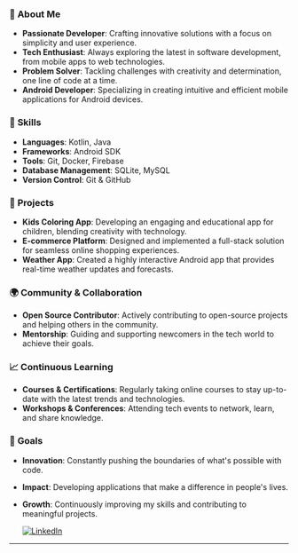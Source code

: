 
### 🌟 **About Me**
- **Passionate Developer**: Crafting innovative solutions with a focus on simplicity and user experience.
- **Tech Enthusiast**: Always exploring the latest in software development, from mobile apps to web technologies.
- **Problem Solver**: Tackling challenges with creativity and determination, one line of code at a time.
- **Android Developer**: Specializing in creating intuitive and efficient mobile applications for Android devices.

### 🔧 **Skills**
- **Languages**: Kotlin, Java
- **Frameworks**: Android SDK
- **Tools**: Git, Docker,  Firebase
- **Database Management**: SQLite, MySQL
- **Version Control**: Git & GitHub

### 🚀 **Projects**
- **Kids Coloring App**: Developing an engaging and educational app for children, blending creativity with technology.
- **E-commerce Platform**: Designed and implemented a full-stack solution for seamless online shopping experiences.
- **Weather App**: Created a highly interactive Android app that provides real-time weather updates and forecasts.

### 🌍 **Community & Collaboration**
- **Open Source Contributor**: Actively contributing to open-source projects and helping others in the community.
- **Mentorship**: Guiding and supporting newcomers in the tech world to achieve their goals.

### 📈 **Continuous Learning**
- **Courses & Certifications**: Regularly taking online courses to stay up-to-date with the latest trends and technologies.
- **Workshops & Conferences**: Attending tech events to network, learn, and share knowledge.

### 🎯 **Goals**
- **Innovation**: Constantly pushing the boundaries of what's possible with code.
- **Impact**: Developing applications that make a difference in people's lives.
- **Growth**: Continuously improving my skills and contributing to meaningful projects.

  [![LinkedIn](https://img.shields.io/badge/LinkedIn-%230077B5.svg?style=for-the-badge&logo=linkedin&logoColor=white)](https://in.linkedin.com/in/aman-sodagar-0b344723a?trk=people-guest_people_search-card)


---


